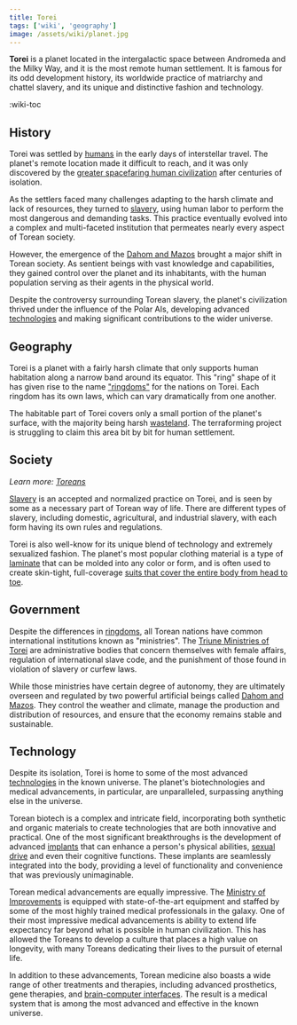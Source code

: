```yaml
---
title: Torei
tags: ['wiki', 'geography']
image: /assets/wiki/planet.jpg
---
```


**Torei** is a planet located in the intergalactic space between Andromeda and the Milky Way, and it is the most remote human settlement. It is famous for its odd development history, its worldwide practice of matriarchy and chattel slavery, and its unique and distinctive fashion and technology.

:wiki-toc

## History

Torei was settled by [humans](/wiki/torean) in the early days of interstellar travel. The planet's remote location made it difficult to reach, and it was only discovered by the [greater spacefaring human civilization](/wiki/off-worlder) after centuries of isolation.

As the settlers faced many challenges adapting to the harsh climate and lack of resources, they turned to [slavery](/wiki/slavery), using human labor to perform the most dangerous and demanding tasks. This practice eventually evolved into a complex and multi-faceted institution that permeates nearly every aspect of Torean society.

However, the emergence of the [Dahom and Mazos](/wiki/ai) brought a major shift in Torean society. As sentient beings with vast knowledge and capabilities, they gained control over the planet and its inhabitants, with the human population serving as their agents in the physical world.

Despite the controversy surrounding Torean slavery, the planet's civilization thrived under the influence of the Polar AIs, developing advanced [technologies](/tag/technology) and making significant contributions to the wider universe.

## Geography

Torei is a planet with a fairly harsh climate that only supports human habitation along a narrow band around its equator. This "ring" shape of it has given rise to the name ["ringdoms"](/wiki/ringdom) for the nations on Torei. Each ringdom has its own laws, which can vary dramatically from one another.

The habitable part of Torei covers only a small portion of the planet's surface, with the majority being harsh [wasteland](/wiki/badlands). The terraforming project is struggling to claim this area bit by bit for human settlement.

<!--

The most urbanized spot on the planet is the cluster of towers located at the base of the [space elevator](/wiki/space-elevator), which is the first port of call for any visitor to Torei. The farther one gets from the space elevator, the more rural and relaxed the pace of life becomes.

-->

## Society

_Learn more: [Toreans](/wiki/torean)_

[Slavery](/wiki/slavery) is an accepted and normalized practice on Torei, and is seen by some as a necessary part of Torean way of life. There are different types of slavery, including domestic, agricultural, and industrial slavery, with each form having its own rules and regulations.

Torei is also well-know for its unique blend of technology and extremely sexualized fashion. The planet's most popular clothing material is a type of [laminate](/wiki/laminate) that can be molded into any color or form, and is often used to create skin-tight, full-coverage [suits that cover the entire body from head to toe](/wiki/unisuit).

## Government

Despite the differences in [ringdoms](/wiki/ringdom), all Torean nations have common international institutions known as "ministries". The [Triune Ministries of Torei](/wiki/triune-ministries) are administrative bodies that concern themselves with female affairs, regulation of international slave code, and the punishment of those found in violation of slavery or curfew laws.

While those ministries have certain degree of autonomy, they are ultimately overseen and regulated by two powerful artificial beings called [Dahom and Mazos](/wiki/ai). They control the weather and climate, manage the production and distribution of resources, and ensure that the economy remains stable and sustainable.

## Technology

Despite its isolation, Torei is home to some of the most advanced [technologies](/tag/technology) in the known universe. The planet's biotechnologies and medical advancements, in particular, are unparalleled, surpassing anything else in the universe.

Torean biotech is a complex and intricate field, incorporating both synthetic and organic materials to create technologies that are both innovative and practical. One of the most significant breakthroughs is the development of advanced [implants](/tag/implant) that can enhance a person's physical abilities, [sexual drive](/wiki/rainbow-implant) and even their cognitive functions. These implants are seamlessly integrated into the body, providing a level of functionality and convenience that was previously unimaginable.

Torean medical advancements are equally impressive. The [Ministry of Improvements](/wiki/ministry-of-improvements) is equipped with state-of-the-art equipment and staffed by some of the most highly trained medical professionals in the galaxy. One of their most impressive medical advancements is ability to extend life expectancy far beyond what is possible in human civilization. This has allowed the Toreans to develop a culture that places a high value on longevity, with many Toreans dedicating their lives to the pursuit of eternal life.

In addition to these advancements, Torean medicine also boasts a wide range of other treatments and therapies, including advanced prosthetics, gene therapies, and [brain-computer interfaces](/wiki/emissary). The result is a medical system that is among the most advanced and effective in the known universe.

<!--

## Controversy

The practice of slavery on Torei is a highly controversial issue that has been a source of tension and conflict between the planet and other civilizations in the universe. Many individuals and organizations view slavery as a violation of basic human rights, and have called for an end to the practice on Torei.

Critics argue that the institution of slavery perpetuates systemic inequality and oppression, and that the use of human beings as property is inherently unethical. They also point to the potential for abuse and mistreatment of slaves, which can range from neglect and poor living conditions to extreme physical and psychological abuse.

Advocates for the continued practice of slavery on Torei argue that it is an integral part of the planet's culture and economy, and that efforts to abolish it would have significant social and economic consequences. They also contend that the practice of slavery on Torei is unique and differs significantly from historical forms of slavery on other planets, and that it is more akin to a consensual power dynamic than to traditional forms of exploitation and oppression.

Despite the ongoing controversy surrounding the practice of slavery on Torei, it remains a deeply ingrained and integral part of the planet's society and culture. The debate over its merits and drawbacks is likely to continue for the foreseeable future, with no clear resolution in sight.

-->
